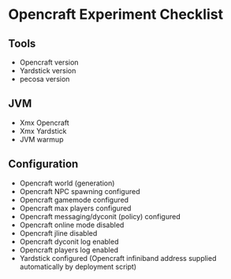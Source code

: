 
# Opencraft Experiment Checklist

## Tools

- Opencraft version
- Yardstick version
- pecosa version

## JVM

- Xmx Opencraft
- Xmx Yardstick
- JVM warmup

## Configuration

- Opencraft world (generation)
- Opencraft NPC spawning configured
- Opencraft gamemode configured
- Opencraft max players configured
- Opencraft messaging/dyconit (policy) configured
- Opencraft online mode disabled
- Opencraft jline disabled
- Opencraft dyconit log enabled
- Opencraft players log enabled
- Yardstick configured (Opencraft infiniband address supplied automatically by deployment script)
